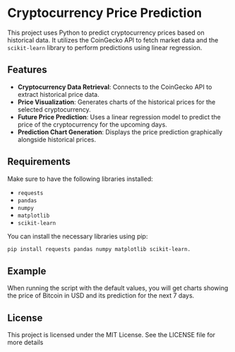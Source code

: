 # Cryptocurrency Price Prediction

This project uses Python to predict cryptocurrency prices based on historical data. It utilizes the CoinGecko API to fetch market data and the `scikit-learn` library to perform predictions using linear regression.

## Features

- **Cryptocurrency Data Retrieval**: Connects to the CoinGecko API to extract historical price data.
- **Price Visualization**: Generates charts of the historical prices for the selected cryptocurrency.
- **Future Price Prediction**: Uses a linear regression model to predict the price of the cryptocurrency for the upcoming days.
- **Prediction Chart Generation**: Displays the price prediction graphically alongside historical prices.

## Requirements

Make sure to have the following libraries installed:

- `requests`
- `pandas`
- `numpy`
- `matplotlib`
- `scikit-learn`

You can install the necessary libraries using pip:

```bash
pip install requests pandas numpy matplotlib scikit-learn.
```

## Example
When running the script with the default values, you will get charts showing the price of Bitcoin in USD and its prediction for the next 7 days.

## License
This project is licensed under the MIT License. See the LICENSE file for more details
